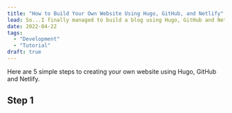 ```yaml
---
title: "How to Build Your Own Website Using Hugo, GitHub, and Netlify"
lead: So...I finally managed to build a blog using Hugo, GitHub and Netlify!
date: 2022-04-22
tags:
  - "Development"
  - "Tutorial"
draft: true
---
```


Here are 5 simple steps to creating your own website using Hugo, GitHub and Netlify.

## Step 1 